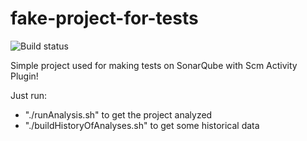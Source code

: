 fake-project-for-tests
======================

![Build status](https://travis-ci.org/bellingard/fake-project-for-tests.svg?branch=master)

Simple project used for making tests on SonarQube with Scm Activity Plugin!

Just run: 
- "./runAnalysis.sh" to get the project analyzed 
- "./buildHistoryOfAnalyses.sh" to get some historical data
